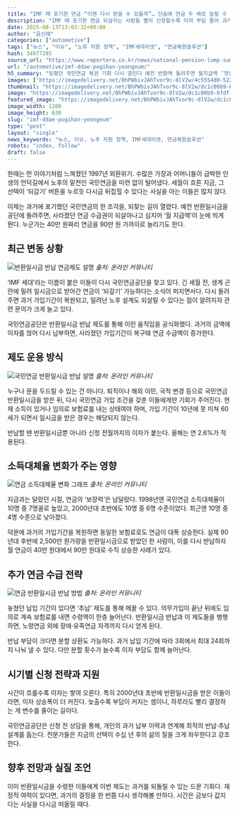 ```yaml
---
title: "IMF 때 포기한 연금 “이젠 다시 받을 수 있을까”… 단숨에 연금 두 배로 늘릴 수 있는 ‘반환일시금 반납 제도’"
description: "IMF 때 포기한 연금 되살리는 사람들 빨리 신청할수록 이자 부담 줄어 과거 가입기간 복원해 연금 늘린다 ..."
date: 2025-08-13T13:03:32+09:00
author: "윤신애"
categories: ["automotive"]
tags: ["뉴스", "이슈", "노후 지원 정책", "IMF세대리셋", "연금복원솔루션"]
hash: 34977285
source_url: "https://www.reportera.co.kr/news/national-pension-lump-sum-return-system/"
url: "/automotive/imf-ddae-pogihan-yeongeum/"
h5_summary: "잊혔던 국민연금 복권 기회 다시 열린다 예전 반환액 돌려주면 월지급액 ‘껑충’"
images: ["https://imagedelivery.net/BhPWbivJAhTvor9c-8lV2w/4c5554d0-522d-42da-e013-0d68e45b6000/public", "https://imagedelivery.net/BhPWbivJAhTvor9c-8lV2w/3de87ec7-5662-4dfa-769e-152b9c807d00/public", "https://imagedelivery.net/BhPWbivJAhTvor9c-8lV2w/940934bc-ebda-4bdd-312c-8d0b8b795100/public", "https://imagedelivery.net/BhPWbivJAhTvor9c-8lV2w/d1a1a536-a3f8-45b8-d9e3-ef2552b51600/public", "https://imagedelivery.net/BhPWbivJAhTvor9c-8lV2w/dc1c00b9-6fdf-4c00-4fa3-57c6e5950800/public"]
thumbnail: "https://imagedelivery.net/BhPWbivJAhTvor9c-8lV2w/dc1c00b9-6fdf-4c00-4fa3-57c6e5950800/public"
image: "https://imagedelivery.net/BhPWbivJAhTvor9c-8lV2w/dc1c00b9-6fdf-4c00-4fa3-57c6e5950800/public"
featured_image: "https://imagedelivery.net/BhPWbivJAhTvor9c-8lV2w/dc1c00b9-6fdf-4c00-4fa3-57c6e5950800/public"
image_width: 1200
image_height: 630
slug: "imf-ddae-pogihan-yeongeum"
type: "post"
layout: "single"
news_keywords: "뉴스, 이슈, 노후 지원 정책, IMF세대리셋, 연금복원솔루션"
robots: "index, follow"
draft: false
---
```


한때는 먼 이야기처럼 느껴졌던 1997년 외환위기. 수많은 가장과 어머니들이 급박한 인생의 언덕길에서 노후의 밑천인 국민연금을 미련 없이 털어냈다. 세월이 흐른 지금, 그 선택이 ‘되감기’ 버튼을 누르듯 다시금 뒤집힐 수 있다는 사실을 아는 이들은 많지 않다.

이제는 과거에 포기했던 국민연금의 한 조각을, 되찾는 길이 열렸다. 예전 반환일시금을 공단에 돌려주면, 사라졌던 연금 수급권이 되살아나고 심지어 ‘월 지급액’이 눈에 띄게 뛴다. 누군가는 40만 원짜리 연금을 90만 원 가까이로 늘리기도 한다.

## 최근 변동 상황

![반환일시금 반납 연금제도 설명](https://imagedelivery.net/BhPWbivJAhTvor9c-8lV2w/d1a1a536-a3f8-45b8-d9e3-ef2552b51600/public)
*출처: 온라인 커뮤니티*


‘IMF 세대’라는 이름이 붙은 이들이 다시 국민연금공단을 찾고 있다. 긴 세월 전, 생계 곤란에 밀려 일시금으로 받아간 연금이 ‘되갚기’ 가능하다는 소식이 퍼지면서다. 다시 돌려주면 과거 가입기간이 복원되고, 밀려난 노후 설계도 되살릴 수 있다는 점이 알려지자 관련 문의가 크게 늘고 있다.

국민연금공단은 반환일시금 반납 제도를 통해 이런 움직임을 공식화했다. 과거의 금액에 이자를 얹어 다시 납부하면, 사라졌던 가입기간이 복구돼 연금 수급액이 증가한다.

## 제도 운용 방식

![국민연금 반환일시금 반납 설명](https://imagedelivery.net/BhPWbivJAhTvor9c-8lV2w/3de87ec7-5662-4dfa-769e-152b9c807d00/public)
*출처: 온라인 커뮤니티*


누구나 문을 두드릴 수 있는 건 아니다. 퇴직이나 해외 이민, 국적 변경 등으로 국민연금 반환일시금을 받은 뒤, 다시 국민연금 가입 조건을 갖춘 이들에게만 기회가 주어진다. 현재 소득이 있거나 임의로 보험료를 내는 상태여야 하며, 가입 기간이 10년에 못 미쳐 60세가 되면서 일시금을 받은 경우는 해당되지 않는다.

반납할 땐 반환일시금뿐 아니라 신청 전월까지의 이자가 붙는다. 올해는 연 2.6%가 적용된다.

## 소득대체율 변화가 주는 영향

![연금 소득대체율 변화 그래프](https://imagedelivery.net/BhPWbivJAhTvor9c-8lV2w/4c5554d0-522d-42da-e013-0d68e45b6000/public)
*출처: 온라인 커뮤니티*


지금과는 달랐던 시절, 연금의 ‘보장력’은 남달랐다. 1998년엔 국민연금 소득대체율이 10명 중 7명꼴로 높았고, 2000년대 초반에도 10명 중 6명 수준이었다. 최근엔 10명 중 4명 수준으로 낮아졌다.

덕분에 과거의 가입기간을 복원하면 동일한 보험료로도 연금이 대폭 상승한다. 실제 90년대 후반에 2,500만 원가량을 반환일시금으로 받았던 한 사람이, 이를 다시 반납하자 월 연금이 40만 원대에서 90만 원대로 수직 상승한 사례가 있다.

## 추가 연금 수급 전략

![연금 반환일시금 반납 방법](https://imagedelivery.net/BhPWbivJAhTvor9c-8lV2w/940934bc-ebda-4bdd-312c-8d0b8b795100/public)
*출처: 온라인 커뮤니티*


놓쳤던 납입 기간이 있다면 ‘추납’ 제도를 통해 메꿀 수 있다. 의무가입이 끝난 뒤에도 임의로 계속 보험료를 내면 수령액이 한층 늘어난다. 반환일시금 반납과 이 제도들을 병행하면, 노령연금 외에 장애·유족연금 자격까지 다시 얻게 된다.

반납 부담이 크다면 분할 상환도 가능하다. 과거 납입 기간에 따라 3회에서 최대 24회까지 나눠 낼 수 있다. 다만 분할 횟수가 늘수록 이자 부담도 함께 늘어난다.

## 시기별 신청 전략과 지원

시간이 흐를수록 이자는 쌓여 오른다. 특히 2000년대 초반에 반환일시금을 받은 이들이라면, 이자 상승폭이 더 커진다. 늦출수록 부담이 커지는 셈이니, 하루라도 빨리 결정하는 게 변수를 줄이는 길이다.

국민연금공단은 신청 전 상담을 통해, 개인의 과거 납부 이력과 연계해 최적의 반납·추납 설계를 돕는다. 전문가들은 지금의 선택이 수십 년 후의 삶의 질을 크게 좌우한다고 강조한다.

## 향후 전망과 실질 조언

이미 반환일시금을 수령한 이들에게 이번 제도는 과거를 되돌릴 수 있는 드문 기회다. 재정적 여력이 있다면, 과거의 결정을 한 번쯤 다시 생각해볼 만하다. 시간은 금보다 값지다는 사실을 다시금 떠올릴 때다.
